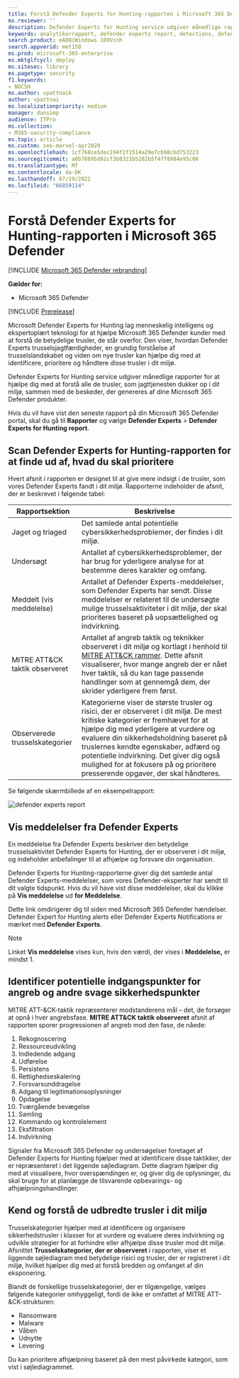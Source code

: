 ```yaml
---
title: Forstå Defender Experts for Hunting-rapporten i Microsoft 365 Defender
ms.reviewer: ''
description: Defender Experts for Hunting service udgiver månedlige rapporter for at hjælpe dig med at forstå alle de trusler, som jagttjenesten dukker op i dit miljø
keywords: analytikerrapport, defender experts report, detections, defender expert notification, hunting, notifications, threat categories, hunting reports
search.product: eADQiWindows 10XVcnh
search.appverid: met150
ms.prod: microsoft-365-enterprise
ms.mktglfcycl: deploy
ms.sitesec: library
ms.pagetype: security
f1.keywords:
- NOCSH
ms.author: vpattnaik
author: vpattnai
ms.localizationpriority: medium
manager: dansimp
audience: ITPro
ms.collection:
- M365-security-compliance
ms.topic: article
ms.custom: seo-marvel-apr2020
ms.openlocfilehash: 1cf768ce5dec194f2f1514a29e7cb98c6d753223
ms.sourcegitcommit: a0b78895d92cf3b8321b5282b5f4ff8984e95c06
ms.translationtype: MT
ms.contentlocale: da-DK
ms.lasthandoff: 07/19/2022
ms.locfileid: "66859114"
---
```

# <a name="understand-the-defender-experts-for-hunting-report-in-microsoft-365-defender"></a>Forstå Defender Experts for Hunting-rapporten i Microsoft 365 Defender

[!INCLUDE [Microsoft 365 Defender rebranding](../includes/microsoft-defender.md)]

**Gælder for:**

- Microsoft 365 Defender

[!INCLUDE [Prerelease](../includes/prerelease.md)]

Microsoft Defender Experts for Hunting lag menneskelig intelligens og ekspertoplært teknologi for at hjælpe Microsoft 365 Defender kunder med at forstå de betydelige trusler, de står overfor. Den viser, hvordan Defender Experts trusselsjagtfærdigheder, en grundig forståelse af trusselslandskabet og viden om nye trusler kan hjælpe dig med at identificere, prioritere og håndtere disse trusler i dit miljø. 

Defender Experts for Hunting service udgiver månedlige rapporter for at hjælpe dig med at forstå alle de trusler, som jagttjenesten dukker op i dit miljø, sammen med de beskeder, der genereres af dine Microsoft 365 Defender produkter.

Hvis du vil have vist den seneste rapport på din Microsoft 365 Defender portal, skal du gå til **Rapporter** og vælge **Defender Experts** > **Defender Experts for Hunting report**.

## <a name="scan-the-defender-experts-for-hunting-report-to-know-what-to-prioritize"></a>Scan Defender Experts for Hunting-rapporten for at finde ud af, hvad du skal prioritere

Hvert afsnit i rapporten er designet til at give mere indsigt i de trusler, som vores Defender Experts fandt i dit miljø. Rapporterne indeholder de afsnit, der er beskrevet i følgende tabel:

| Rapportsektion | Beskrivelse |
|--|--|
| Jaget og triaged | Det samlede antal potentielle cybersikkerhedsproblemer, der findes i dit miljø. |
| Undersøgt | Antallet af cybersikkerhedsproblemer, der har brug for yderligere analyse for at bestemme deres karakter og omfang. |
| Meddelt (vis meddelelse) | Antallet af Defender Experts-meddelelser, som Defender Experts har sendt. Disse meddelelser er relateret til de undersøgte mulige trusselsaktiviteter i dit miljø, der skal prioriteres baseret på uopsættelighed og indvirkning. |
| MITRE ATT&CK taktik observeret | Antallet af angreb taktik og teknikker observeret i dit miljø og kortlagt i henhold til [MITRE ATT&CK rammer](https://attack.mitre.org/). Dette afsnit visualiserer, hvor mange angreb der er nået hver taktik, så du kan tage passende handlinger som at gennemgå dem, der skrider yderligere frem først. |
| Observerede trusselskategorier | Kategorierne viser de største trusler og risici, der er observeret i dit miljø. De mest kritiske kategorier er fremhævet for at hjælpe dig med yderligere at vurdere og evaluere din sikkerhedsholdning baseret på truslernes kendte egenskaber, adfærd og potentielle indvirkning. Det giver dig også mulighed for at fokusere på og prioritere presserende opgaver, der skal håndteres. |

Se følgende skærmbillede af en eksempelrapport:

![defender experts report](../../media/mte/defender-experts-report.png)

## <a name="view-defender-experts-notifications"></a>Vis meddelelser fra Defender Experts

En meddelelse fra Defender Experts beskriver den betydelige trusselsaktivitet Defender Experts for Hunting, der er observeret i dit miljø, og indeholder anbefalinger til at afhjælpe og forsvare din organisation.

Defender Experts for Hunting-rapporterne giver dig det samlede antal Defender Experts-meddelelser, som vores Defender-eksperter har sendt til dit valgte tidspunkt. Hvis du vil have vist disse meddelelser, skal du klikke på **Vis meddelelse** ud **for Meddelelse**.

Dette link omdirigerer dig til siden med Microsoft 365 Defender hændelser. Defender Expert for Hunting alerts eller Defender Experts Notifications er mærket med **Defender Experts**.

> [!NOTE]
> Linket **Vis meddelelse** vises kun, hvis den værdi, der vises i **Meddelelse,** er mindst 1.

## <a name="identify-potential-attack-entry-points-and-other-security-weak-spots"></a>Identificer potentielle indgangspunkter for angreb og andre svage sikkerhedspunkter

MITRE ATT-&CK-taktik repræsenterer modstanderens mål – det, de forsøger at opnå i hver angrebsfase. **MITRE ATT&CK taktik observeret** afsnit af rapporten sporer progressionen af angreb mod den fase, de nåede:

1.  Rekognoscering
2.  Ressourceudvikling
3.  Indledende adgang
4.  Udførelse   
3.  Persistens 
4.  Rettighedseskalering    
5.  Forsvarsunddragelse 
6.  Adgang til legitimationsoplysninger
7.  Opdagelse
8.  Tværgående bevægelse    
9.  Samling
10. Kommando og kontrolelement
11. Eksfiltration    
12. Indvirkning

Signaler fra Microsoft 365 Defender og undersøgelser foretaget af Defender Experts for Hunting hjælper med at identificere disse taktikker, der er repræsenteret i det liggende søjlediagram. Dette diagram hjælper dig med at visualisere, hvor overspændingen er, og giver dig de oplysninger, du skal bruge for at planlægge de tilsvarende opbevarings- og afhjælpningshandlinger.

## <a name="know-and-understand-the-prevalent-threats-in-your-environment"></a>Kend og forstå de udbredte trusler i dit miljø

Trusselskategorier hjælper med at identificere og organisere sikkerhedstrusler i klasser for at vurdere og evaluere deres indvirkning og udvikle strategier for at forhindre eller afhjælpe disse trusler mod dit miljø. Afsnittet **Trusselskategorier, der er observeret** i rapporten, viser et liggende søjlediagram med betydelige risici og trusler, der er registreret i dit miljø, hvilket hjælper dig med at forstå bredden og omfanget af din eksponering.

Blandt de forskellige trusselskategorier, der er tilgængelige, vælges følgende kategorier omhyggeligt, fordi de ikke er omfattet af MITRE ATT-&CK-strukturen:

- Ransomware
- Malware
- Våben
- Udnytte
- Levering

Du kan prioritere afhjælpning baseret på den mest påvirkede kategori, som vist i søjlediagrammet.
